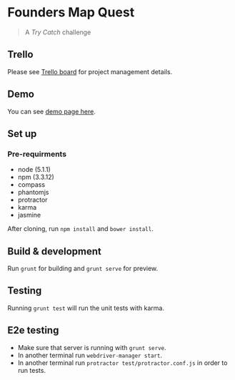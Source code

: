 # Founders Map Quest
>A *Try Catch* challenge

## Trello

Please see [Trello board](https://trello.com/b/0NsrOTRq/founder-s-map-quest/) for project management details.

## Demo

You can see [demo page here](https://milosz.ch/fmq/).

## Set up

### Pre-requirments

* node (5.1.1)
* npm (3.3.12)
* compass
* phantomjs
* protractor
* karma
* jasmine

After cloning, run `npm install` and `bower install`.

## Build & development

Run `grunt` for building and `grunt serve` for preview.

## Testing

Running `grunt test` will run the unit tests with karma.

## E2e testing

* Make sure that server is running with `grunt serve`.
* In another terminal run `webdriver-manager start`.
* In another terminal run `protractor test/protractor.conf.js` in order to run tests.
